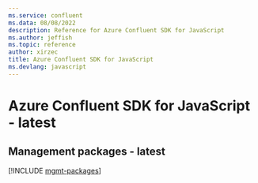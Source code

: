 ```yaml
---
ms.service: confluent
ms.data: 08/08/2022
description: Reference for Azure Confluent SDK for JavaScript
ms.author: jeffish
ms.topic: reference
author: xirzec
title: Azure Confluent SDK for JavaScript
ms.devlang: javascript
---
```

# Azure Confluent SDK for JavaScript - latest

## Management packages - latest
[!INCLUDE [mgmt-packages](confluent-mgmt-index.md)]